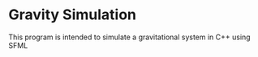 # Gravity Simulation

This program is intended to simulate a gravitational system in C++ using SFML
